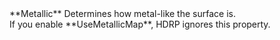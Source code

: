 <tr>
<td>**Metallic**</td>
<td>Determines how metal-like the surface is.<br/>If you enable **UseMetallicMap**, HDRP ignores this property.</td>
</tr>

